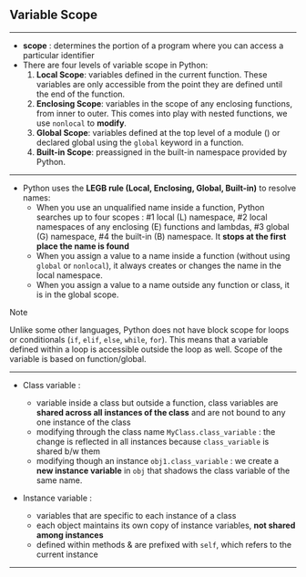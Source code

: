 ## Variable Scope 

---
- **scope** : determines the portion of a program where you can access a particular identifier 
- There are four levels of variable scope in Python:
	1. **Local Scope**: variables defined in the current function. These variables are only accessible from the point they are defined until the end of the function.
	2. **Enclosing Scope**: variables in the scope of any enclosing functions, from inner to outer. This comes into play with nested functions, we use `nonlocal` to **modify**.
	3. **Global Scope**: variables defined at the top level of a module () or declared global using the `global` keyword in a function.
	4. **Built-in Scope**: preassigned in the built-in namespace provided by Python.

--- 
- Python uses the **LEGB rule (Local, Enclosing, Global, Built-in)** to resolve names:
	- When you use an unqualified name inside a function, Python searches up to four scopes : #1 local (L) namespace, #2 local namespaces of any enclosing (E) functions and lambdas, #3 global (G) namespace, #4 the built-in (B) namespace. It **stops at the first place the name is found**
	- When you assign a value to a name inside a function (without using `global` or `nonlocal`), it always creates or changes the name in the local namespace.
	- When you assign a value to a name outside any function or class, it is in the global scope.

>[!Note] 
>Unlike some other languages, Python does not have block scope for loops or conditionals (`if`, `elif`, `else`, `while`, `for`). This means that a variable defined within a loop is accessible outside the loop as well. Scope of the variable is based on function/global.

---
- Class variable : 
	- variable inside a class but outside a function, class variables are **shared across all instances of the class** and are not bound to any one instance of the class
	- modifying through the class name `MyClass.class_variable` : the change is reflected in all instances because `class_variable` is shared b/w them
	- modifying though an instance `obj1.class_variable` :  we create a **new instance variable** in `obj` that shadows the class variable of the same name.

- Instance variable :
	- variables that are specific to each instance of a class
	- each object maintains its own copy of instance variables, **not shared among instances**
	- defined within methods & are prefixed with `self`, which refers to the current instance

---
